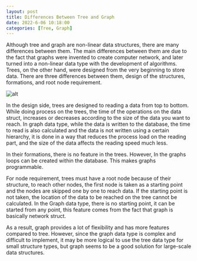 ```yaml
---
layout: post
title: Differences Between Tree and Graph
date: 2022-6-06 10:18:00
categories: [Tree, Graph]
---
```


Although tree and graph are non-linear data structures, there are many differences between them. The main differences between them are due to the fact that graphs were invented to create computer network, and later turned into a non-linear data type with the development of algorithms. Trees, on the other hand, were designed from the very beginning to store data. There are three differences between them, design of the structures, formations, and root node requirement.

![alt](https://picsum.photos/800/300)

In the design side, trees are designed to reading a data from top to bottom. While doing process on the trees, the time of the operations on the data struct, increases or decreases according to the size of the data you want to reach. In graph data type, while the data is written to the database, the time to read is also calculated and the data is not written using a certain hierarchy, it is done in a way that reduces the process load on the reading part, and the size of the data affects the reading speed much less.

In their formations, there is no feature in the trees. However, In the graphs loops can be created within the database. This makes graphs programmable.

For node requirement, trees must have a root node because of their structure, to reach other nodes, the first node is taken as a starting point and the nodes are skipped one by one to reach data. If the starting point is not taken, the location of the data to be reached on the tree cannot be calculated. In the Graph data type, there is no starting point, it can be started from any point, this feature comes from the fact that graph is basically network struct.

As a result, graph provides a lot of flexibility and has more features compared to tree. However, since the graph data type is complex and difficult to implement, it may be more logical to use the tree data type for small structure types, but graph seems to be a good solution for large-scale data structures.

